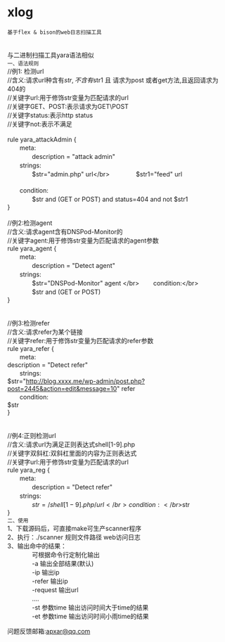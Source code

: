 # xlog</br>
`基于flex & bison的web日志扫描工具`</br>
</br>
</br>
与二进制扫描工具yara语法相似</br>
`一、语法规则`</br>
//例1: 检测url</br>
//含义:请求url种含有$str,不含有$str1 且 请求为post 或者get方法,且返回请求为404的</br>
//关键字url:用于修饰str变量为匹配请求的url</br>
//关键字GET、POST:表示请求为GET\POST</br>
//关键字status:表示http status</br>
//关键字not:表示不满足 </br>
</br>
rule yara_attackAdmin {</br>
　　meta:</br>
　　　　description = "attack admin" </br>
　　strings:</br>
　　　　$str="admin.php" url</br>
　　　　$str1="feed"  url</br>
		</br>
　　condition:</br>
　　　　$str and (GET or POST) and status=404 and not $str1</br>
}</br>
</br>
//例2:检测agent</br>
//含义:请求agent含有DNSPod-Monitor的</br>
//关键字agent:用于修饰str变量为匹配请求的agent参数</br>
rule yara_agent {</br>
　　meta:</br>
　　　　description = "Detect agent" </br>
　　strings:</br>
　　　　$str="DNSPod-Monitor" agent		</br>
　　condition:</br>
　　　　$str and (GET or POST)</br>
}</br>
</br>
</br>
//例3:检测refer</br>
//含义:请求refer为某个链接</br>
//关键字refer:用于修饰str变量为匹配请求的refer参数</br>
rule yara_refer {</br>
　　meta:</br>
		description = "Detect refer" </br>
　　strings:</br>
		$str="http://blog.xxxx.me/wp-admin/post.php?post=2445&action=edit&message=10" refer		</br>
　　condition:</br>
		$str</br>
}</br>
</br>
</br>
//例4:正则检测url</br>
//含义:请求url为满足正则表达式shell[1-9].php</br>
//关键字双斜杠:双斜杠里面的内容为正则表达式</br>
//关键字url:用于修饰str变量为匹配请求的url</br>
rule yara_reg {</br>
　　meta:</br>
　　　　description = "Detect refer" </br>
　　strings:</br>
　　　　$str=/shell[1-9].php/ url		</br>
　　condition:</br>
　　　　$str  </br>
}</br>
`二、使用`</br>
1、下载源码后，可直接make可生产scanner程序</br>
2、执行：./scanner   规则文件路径  web访问日志</br>
3、输出命中的结果：</br>
　　　　可根据命令行定制化输出</br>
　　　　-a                  输出全部结果(默认)</br>
　　　　-ip                 输出ip</br>
　　　　-refer              输出ip</br>
　　　　-request            输出url</br>
　　　　....</br>
　　　　-st 参数time       输出访问时间大于time的结果</br>
　　　　-et 参数time       输出访问时间小雨time的结果      </br>

 问题反馈邮箱:apxar@qq.com
